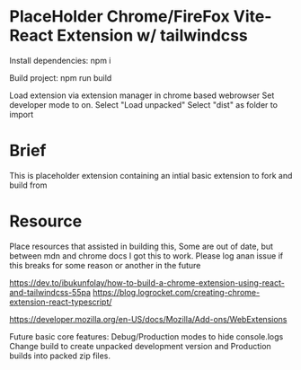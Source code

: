 # PlaceHolder Chrome/FireFox Vite-React Extension w/ tailwindcss


Install dependencies:
npm i

Build project:
npm run build

Load extension via extension manager in chrome based webrowser
Set developer mode to on.
Select "Load unpacked"
Select "dist" as folder to import



# Brief
This is placeholder extension containing an intial basic extension to fork and build from


# Resource
Place resources that assisted in building this, Some are out of date, but between mdn and chrome docs I got this to work. Please log anan issue if this breaks for some reason or another in the future

https://dev.to/ibukunfolay/how-to-build-a-chrome-extension-using-react-and-tailwindcss-55pa
https://blog.logrocket.com/creating-chrome-extension-react-typescript/


https://developer.mozilla.org/en-US/docs/Mozilla/Add-ons/WebExtensions




Future basic core features:
Debug/Production modes to hide console.logs
Change build to create unpacked development version and Production builds into packed zip files.
